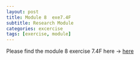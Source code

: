 ```yaml
---
layout: post
title: Module 8  exe7.4F
subtitle: Research Module
categories: excercise
tags: [exercise, module]
---
```


[docs]: sudeshnaidoo.github.io/assets/pdf/Exa7_4F_completed22.xlsx

Please find the module 8 exercise 7.4F here -> [here][docs]

